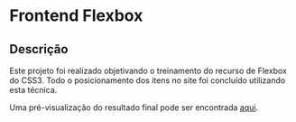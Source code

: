 # Frontend Flexbox

## Descrição

Este projeto foi realizado objetivando o treinamento do recurso de Flexbox do CSS3. Todo o posicionamento dos itens no site foi concluído utilizando esta técnica.

Uma pré-visualização do resultado final pode ser encontrada [aqui](https://goliveirabr.github.io/flexblog/).



